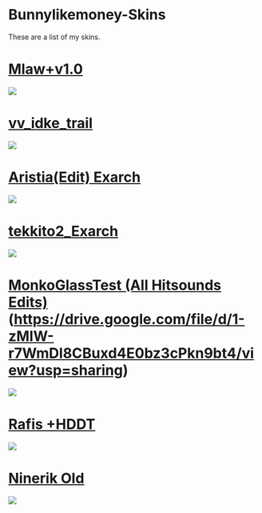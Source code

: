 # Bunnylikemoney-Skins
These are a list of my skins.

# [Mlaw+v1.0](https://drive.google.com/file/d/1lJXWP0PI5heZidXZJANqy0_TRqEmKLqD/view?usp=sharing)
![](https://i.imgur.com/uL8t3K1.jpg)

# [vv_idke_trail](https://drive.google.com/file/d/14qcVWkHrGyU9JjleMmoK5VeT_CM9r9IE/view?usp=sharing)
![](https://i.imgur.com/3NrSCwf.jpg)

# [Aristia(Edit) Exarch](https://drive.google.com/file/d/1cH5wSL7dItCd2BctEdvcbrzZEBExLO-b/view?usp=sharing)
![](https://i.imgur.com/SUOlcsI.jpg)

# [tekkito2_Exarch](https://drive.google.com/file/d/1ScExYU2G3rXaWPRTkZipyVIh8AnABcjA/view?usp=sharing)
![](https://i.imgur.com/HxPKfY6.jpg)

# [MonkoGlassTest (All Hitsounds Edits)](https://drive.google.com/file/d/1aV6OMc81XPvMtUpwa004wWOUfgbjr3wk/view?usp=sharing)(https://drive.google.com/file/d/1-zMIW-r7WmDl8CBuxd4E0bz3cPkn9bt4/view?usp=sharing)
![](https://i.imgur.com/9Zps5k3.jpg)

# [Rafis +HDDT](https://drive.google.com/file/d/1HnEQkWGs1o1Y0u9Da08Le2rm80cgsk98/view?usp=sharing)
![](https://i.imgur.com/O3lOjwq.jpg)

# [Ninerik Old](https://drive.google.com/file/d/1FTwzDpBSc4gQU8FfhjQExOutSRHwksEC/view?usp=sharing)
![](https://i.imgur.com/df24izs.jpg)
